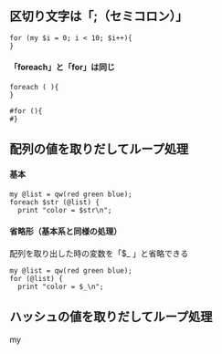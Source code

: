 ## 区切り文字は「;（セミコロン）」
```
for (my $i = 0; i < 10; $i++){
}
```

#### 「foreach」と「for」は同じ
```
foreach ( ){
}

#for (){
#}
```

## 配列の値を取りだしてループ処理
#### 基本
```
my @list = qw(red green blue);
foreach $str (@list) {
  print "color = $str\n";
```

#### 省略形（基本系と同様の処理）
配列を取り出した時の変数を「$_ 」と省略できる
```
my @list = qw(red green blue);
for (@list) {
  print "color = $_\n";
```



## ハッシュの値を取りだしてループ処理
my

